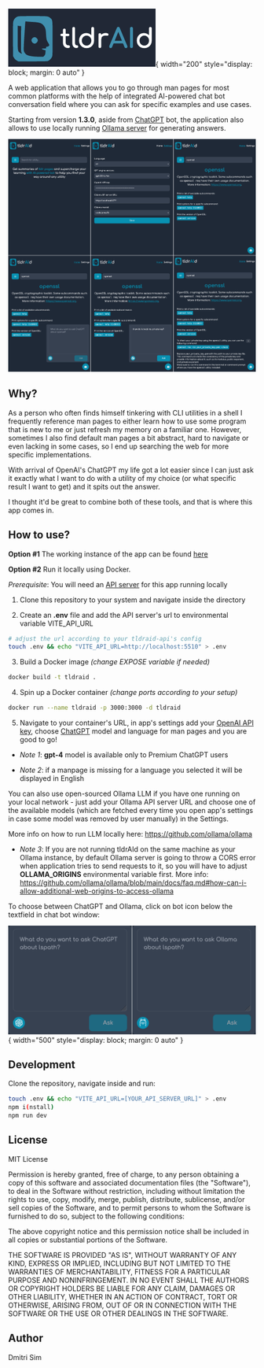 ![app_logo](/public/readme-logo.png){ width="200" style="display: block; margin: 0 auto" }

A web application that allows you to go through man pages for most common platforms with the help of integrated AI-powered chat bot conversation field where you can ask for specific examples and use cases.

Starting from version **1.3.0**, aside from [ChatGPT](https://chat.openai.com) bot, the application also allows to use locally running [Ollama server](https://github.com/ollama/ollama) for generating answers.

![demo](/public/tldraid-demo.png)

## Why?

As a person who often finds himself tinkering with CLI utilities in a shell I frequently reference man pages to either learn how to use some program that is new to me or just refresh my memory on a familiar one. However, sometimes I also find default man pages a bit abstract, hard to navigate or even lacking in some cases, so I end up searching the web for more specific implementations.

With arrival of OpenAI's ChatGPT my life got a lot easier since I can just ask it exactly what I want to do with a utility of my choice (or what specific result I want to get) and it spits out the answer.

I thought it'd be great to combine both of these tools, and that is where this app comes in.

## How to use?

**Option #1**
The working instance of the app can be found [here](https://tldraid.simlabs.dev)

**Option #2**
Run it locally using Docker.

_Prerequisite_:
You will need an [API server](https://github.com/simdima/tldraid-api) for this app running locally

1. Clone this repository to your system and navigate inside the directory

2. Create an **.env** file and add the API server's url to environmental variable VITE_API_URL

```sh
# adjust the url according to your tldraid-api's config
touch .env && echo "VITE_API_URL=http://localhost:5510" > .env
```

3. Build a Docker image _(change EXPOSE variable if needed)_

```sh
docker build -t tldraid .
```

4. Spin up a Docker container _(change ports according to your setup)_

```sh
docker run --name tldraid -p 3000:3000 -d tldraid
```

5. Navigate to your container's URL, in app's settings add your [OpenAI API key](https://platform.openai.com/account/api-keys), choose [ChatGPT](https://platform.openai.com/docs/guides/gpt) model</a> and language for man pages and you are good to go!

- _Note 1_: **gpt-4** model is available only to Premium ChatGPT users

- _Note 2_: if a manpage is missing for a language you selected it will be displayed in English

You can also use open-sourced Ollama LLM if you have one running on your local network - just add your Ollama API server URL and choose one of the available models (which are fetched every time you open app's settings in case some model was removed by user manually) in the Settings.

More info on how to run LLM locally here: <https://github.com/ollama/ollama>

- _Note 3_: If you are not running tldrAId on the same machine as your Ollama instance, by default Ollama server is going to throw a CORS error when application tries to send requests to it, so you will have to adjust **OLLAMA_ORIGINS** environmental variable first. More info: <https://github.com/ollama/ollama/blob/main/docs/faq.md#how-can-i-allow-additional-web-origins-to-access-ollama>

To choose between ChatGPT and Ollama, click on bot icon below the textfield in chat bot window:

![image](/public/bot-switch-image.png){ width="500" style="display: block; margin: 0 auto" }

## Development

Clone the repository, navigate inside and run:

```sh
touch .env && echo "VITE_API_URL=[YOUR_API_SERVER_URL]" > .env
npm i(nstall)
npm run dev
```

## License

MIT License

Permission is hereby granted, free of charge, to any person obtaining a copy
of this software and associated documentation files (the "Software"), to deal
in the Software without restriction, including without limitation the rights
to use, copy, modify, merge, publish, distribute, sublicense, and/or sell
copies of the Software, and to permit persons to whom the Software is
furnished to do so, subject to the following conditions:

The above copyright notice and this permission notice shall be included in all
copies or substantial portions of the Software.

THE SOFTWARE IS PROVIDED "AS IS", WITHOUT WARRANTY OF ANY KIND, EXPRESS OR
IMPLIED, INCLUDING BUT NOT LIMITED TO THE WARRANTIES OF MERCHANTABILITY,
FITNESS FOR A PARTICULAR PURPOSE AND NONINFRINGEMENT. IN NO EVENT SHALL THE
AUTHORS OR COPYRIGHT HOLDERS BE LIABLE FOR ANY CLAIM, DAMAGES OR OTHER
LIABILITY, WHETHER IN AN ACTION OF CONTRACT, TORT OR OTHERWISE, ARISING FROM,
OUT OF OR IN CONNECTION WITH THE SOFTWARE OR THE USE OR OTHER DEALINGS IN THE
SOFTWARE.

## Author

Dmitri Sim
